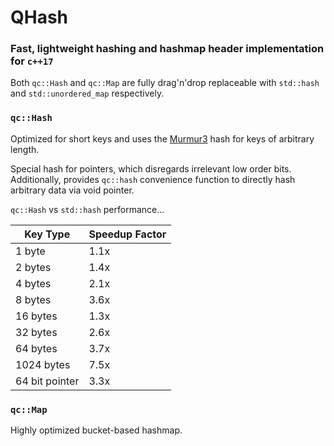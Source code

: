 # QHash

### Fast, lightweight hashing and hashmap header implementation for `c++17`

Both `qc::Hash` and `qc::Map` are fully drag'n'drop replaceable with `std::hash` and `std::unordered_map` respectively.

### `qc::Hash`

Optimized for short keys and uses the [Murmur3](https://github.com/aappleby/smhasher/wiki/MurmurHash3) hash for keys of arbitrary length.

Special hash for pointers, which disregards irrelevant low order bits.
Additionally, provides `qc::hash` convenience function to directly hash arbitrary data via void pointer.

`qc::Hash` vs `std::hash` performance...

Key Type | Speedup Factor
---|---
1 byte | 1.1x
2 bytes | 1.4x
4 bytes | 2.1x
8 bytes | 3.6x
16 bytes | 1.3x
32 bytes | 2.6x
64 bytes | 3.7x
1024 bytes | 7.5x
64 bit pointer | 3.3x

### `qc::Map`

Highly optimized bucket-based hashmap.
